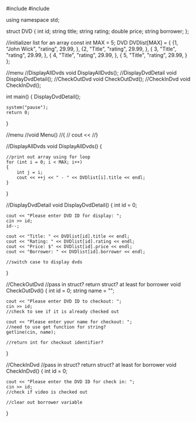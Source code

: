 #include <iostream>
#include <string>

using namespace std;

struct DVD
{
	int id;
	string title;
	string rating;
	double price;
	string borrower;
};

//initializer list for an array
const int MAX = 5;
DVD DVDlist[MAX] = { {1, "John Wick", "rating", 29.99, }, {2, "Title", "rating", 29.99, },
	{ 3, "Title", "rating", 29.99, }, { 4, "Title", "rating", 29.99, }, { 5, "Title", "rating", 29.99, } };

//menu
//DisplayAllDvds
void DisplayAllDvds();
//DisplayDvdDetail
void DisplayDvdDetail();
//CheckOutDvd
void CheckOutDvd();
//CheckInDvd
void CheckInDvd();

int main()
{
	DisplayDvdDetail();

	system("pause");
	return 0;
}

//menu
//void Menu()
//{
//	cout <<
//}

//DisplayAllDvds
void DisplayAllDvds()
{
	
	//print out array using for loop
	for (int i = 0; i < MAX; i++)
	{
		int j = i;
		cout << ++j << " - " << DVDlist[i].title << endl;
	}
}

//DisplayDvdDetail
void DisplayDvdDetail() 
{
	int id = 0;

	cout << "Please enter DVD ID for display: ";
	cin >> id;
	id--;

	cout << "Title: " << DVDlist[id].title << endl;
	cout << "Rating: " << DVDlist[id].rating << endl;
	cout << "Price: $" << DVDlist[id].price << endl;
	cout << "Borrower: " << DVDlist[id].borrower << endl;

	//switch case to display dvds
}

//CheckOutDvd
//pass in struct? return struct? at least for borrower
void CheckOutDvd() 
{
	int id = 0;
	string name = "";

	cout << "Please enter DVD ID to checkout: ";
	cin >> id;
	//check to see if it is already checked out

	cout << "Please enter your name for checkout: ";
	//need to use get function for string?
	getline(cin, name);

	//return int for checkout identifier?
}

//CheckInDvd
//pass in struct? return struct? at least for borrower
void CheckInDvd() 
{
	int id = 0;

	cout << "Please enter the DVD ID for check in: ";
	cin >> id;
	//check if video is checked out

	//clear out borrower variable
}
